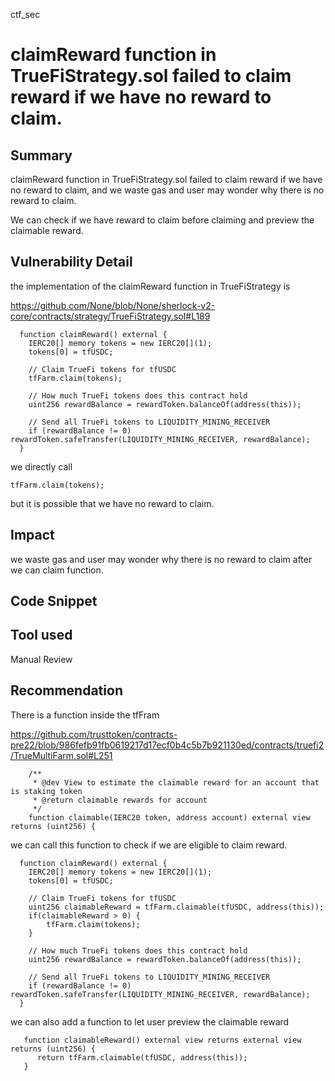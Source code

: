 ctf_sec
# claimReward function in TrueFiStrategy.sol failed to claim reward if we have no reward to claim.

## Summary

claimReward function in TrueFiStrategy.sol failed to claim reward if we have no reward to claim, and we waste gas and user may wonder why there is no reward to claim. 

We can check if we have reward to claim before claiming and preview the claimable reward.

## Vulnerability Detail

the implementation of the claimReward function in TrueFiStrategy is 

https://github.com/None/blob/None/sherlock-v2-core/contracts/strategy/TrueFiStrategy.sol#L189

```solidity
  function claimReward() external {
    IERC20[] memory tokens = new IERC20[](1);
    tokens[0] = tfUSDC;

    // Claim TrueFi tokens for tfUSDC
    tfFarm.claim(tokens);

    // How much TrueFi tokens does this contract hold
    uint256 rewardBalance = rewardToken.balanceOf(address(this));

    // Send all TrueFi tokens to LIQUIDITY_MINING_RECEIVER
    if (rewardBalance != 0) rewardToken.safeTransfer(LIQUIDITY_MINING_RECEIVER, rewardBalance);
  }
```

we directly call 

```solidity
tfFarm.claim(tokens);
```

but it is possible that we have no reward to claim. 

## Impact

we waste gas and user may wonder why there is no reward to claim after we can claim function.

## Code Snippet

## Tool used

Manual Review

## Recommendation

There is a function inside the tfFram

https://github.com/trusttoken/contracts-pre22/blob/986fefb91fb0619217d17ecf0b4c5b7b921130ed/contracts/truefi2/TrueMultiFarm.sol#L251

```solidity
    /**
     * @dev View to estimate the claimable reward for an account that is staking token
     * @return claimable rewards for account
     */
    function claimable(IERC20 token, address account) external view returns (uint256) {
```

we can call this function to check if we are eligible to claim reward.

```solidity
  function claimReward() external {
    IERC20[] memory tokens = new IERC20[](1);
    tokens[0] = tfUSDC;

    // Claim TrueFi tokens for tfUSDC
    uint256 claimableReward = tfFarm.claimable(tfUSDC, address(this));
    if(claimableReward > 0) {
        tfFarm.claim(tokens);
    }

    // How much TrueFi tokens does this contract hold
    uint256 rewardBalance = rewardToken.balanceOf(address(this));

    // Send all TrueFi tokens to LIQUIDITY_MINING_RECEIVER
    if (rewardBalance != 0) rewardToken.safeTransfer(LIQUIDITY_MINING_RECEIVER, rewardBalance);
  }
```

we can also add a function to let user preview the claimable reward

```solidity
   function claimableReward() external view returns external view returns (uint256) {
      return tfFarm.claimable(tfUSDC, address(this));
   }
```
